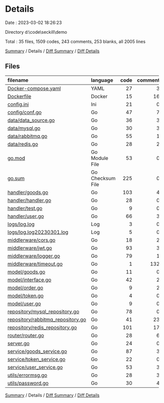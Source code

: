 # Details

Date : 2023-03-02 18:26:23

Directory d:\\code\\seckill\\demo

Total : 35 files,  1509 codes, 243 comments, 253 blanks, all 2005 lines

[Summary](results.md) / Details / [Diff Summary](diff.md) / [Diff Details](diff-details.md)

## Files
| filename | language | code | comment | blank | total |
| :--- | :--- | ---: | ---: | ---: | ---: |
| [Docker-compose.yaml](/Docker-compose.yaml) | YAML | 27 | 3 | 4 | 34 |
| [Dockerfile](/Dockerfile) | Docker | 15 | 16 | 10 | 41 |
| [config.ini](/config.ini) | Ini | 21 | 0 | 5 | 26 |
| [config/conf.go](/config/conf.go) | Go | 47 | 7 | 9 | 63 |
| [data/data_source.go](/data/data_source.go) | Go | 36 | 3 | 9 | 48 |
| [data/mysql.go](/data/mysql.go) | Go | 30 | 3 | 8 | 41 |
| [data/rabbitmq.go](/data/rabbitmq.go) | Go | 55 | 1 | 7 | 63 |
| [data/redis.go](/data/redis.go) | Go | 28 | 2 | 10 | 40 |
| [go.mod](/go.mod) | Go Module File | 53 | 0 | 6 | 59 |
| [go.sum](/go.sum) | Go Checksum File | 225 | 0 | 1 | 226 |
| [handler/goods.go](/handler/goods.go) | Go | 103 | 4 | 8 | 115 |
| [handler/handler.go](/handler/handler.go) | Go | 28 | 0 | 8 | 36 |
| [handler/test.go](/handler/test.go) | Go | 9 | 0 | 5 | 14 |
| [handler/user.go](/handler/user.go) | Go | 66 | 3 | 8 | 77 |
| [logs/log.log](/logs/log.log) | Log | 3 | 0 | 1 | 4 |
| [logs/log.log20230301.log](/logs/log.log20230301.log) | Log | 5 | 0 | 1 | 6 |
| [middlerware/cors.go](/middlerware/cors.go) | Go | 18 | 2 | 4 | 24 |
| [middlerware/jwt.go](/middlerware/jwt.go) | Go | 93 | 3 | 8 | 104 |
| [middlerware/logger.go](/middlerware/logger.go) | Go | 79 | 1 | 8 | 88 |
| [middlerware/timeout.go](/middlerware/timeout.go) | Go | 1 | 132 | 20 | 153 |
| [model/goods.go](/model/goods.go) | Go | 11 | 0 | 3 | 14 |
| [model/interface.go](/model/interface.go) | Go | 42 | 2 | 9 | 53 |
| [model/order.go](/model/order.go) | Go | 9 | 2 | 3 | 14 |
| [model/token.go](/model/token.go) | Go | 4 | 0 | 2 | 6 |
| [model/user.go](/model/user.go) | Go | 9 | 0 | 3 | 12 |
| [repository/mysql_repository.go](/repository/mysql_repository.go) | Go | 78 | 0 | 12 | 90 |
| [repository/rabbitmq_repository.go](/repository/rabbitmq_repository.go) | Go | 41 | 23 | 13 | 77 |
| [repository/redis_repository.go](/repository/redis_repository.go) | Go | 101 | 17 | 12 | 130 |
| [router/router.go](/router/router.go) | Go | 28 | 6 | 5 | 39 |
| [server.go](/server.go) | Go | 24 | 0 | 4 | 28 |
| [service/goods_service.go](/service/goods_service.go) | Go | 87 | 3 | 12 | 102 |
| [service/token_service.go](/service/token_service.go) | Go | 22 | 0 | 6 | 28 |
| [service/user_service.go](/service/user_service.go) | Go | 53 | 3 | 10 | 66 |
| [utils/errormsg.go](/utils/errormsg.go) | Go | 28 | 3 | 7 | 38 |
| [utils/password.go](/utils/password.go) | Go | 30 | 4 | 12 | 46 |

[Summary](results.md) / Details / [Diff Summary](diff.md) / [Diff Details](diff-details.md)